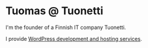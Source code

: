 # Tuomas @ Tuonetti

I'm the founder of a Finnish IT company Tuonetti.

I provide [WordPress development and hosting services](https://www.tuonetti.fi/).
